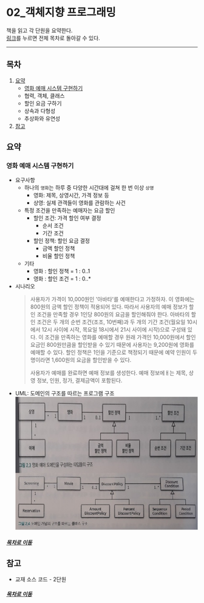 02_객체지향 프로그래밍
=====
책을 읽고 각 단원을 요약한다.  
[링크](README.md)를 누르면 전체 목차로 돌아갈 수 있다.
- - -
## 목차
1. [요약](#요약)
	* [영화 예매 시스템 구현하기](#영화-예매-시스템-구현하기)
	* 협력, 객체, 클래스
	* 할인 요금 구하기
	* 상속과 다형성
	* 추상화와 유연성
2. [참고](#참고)


## 요약
### 영화 예매 시스템 구현하기
* 요구사항
	* 하나의 `영화`는 하루 중 다양한 시간대에 걸쳐 한 번 이상 `상영`
		* 영화: 제목, 상영시간, 가격 정보 등
		* 상영: 실제 관객들이 영화를 관람하는 사건
	* 특정 조건을 만족하는 예매자는 요금 할인
		* 할인 조건: 가격 할인 여부 결정
			* 순서 조건
			* 기간 조건
		* 할인 정책: 할인 요금 결정
			* 금액 할인 정책
			* 비율 할인 정책
	* 기타
		* 영화 : 할인 정책 = 1 : 0..1
		* 영화 : 할인 조건 = 1 : 0..*
* 시나리오  
	> 사용자가 가격이 10,000원인 '아바타'를 예매한다고 가정하자. 이 영화에는 800원의 금액 할인 정책이 적용되어 있다. 따라서 사용자의 예매 정보가 할인 조건을 만족할 경우 1인당 800원의 요금을 할인해줘야 한다. 아바타의 할인 조건은 두 개의 순번 조건(조조, 10번째)과 두 개의 기간 조건(월요일 10시에서 12시 사이에 시작, 목요일 18시에서 21시 사이에 시작)으로 구성돼 있다. 이 조건을 만족하는 영화를 예매할 경우 원래 가격인 10,000원에서 할인 요금인 800원만큼을 할인받을 수 있기 때문에 사용자는 9,200원에 영화를 예매할 수 있다. 할인 정책은 1인을 기준으로 책정되기 때문에 예약 인원이 두 명이라면 1,600원의 요금을 할인받을 수 있다.  
	>   
	> 사용자가 예매를 완료하면 예매 정보를 생성한다. 예매 정보에ㅐ는 제목, 상영 정보, 인원, 정가, 결제금액이 포함된다.
* UML: 도메인의 구조를 따르는 프로그램 구조 
	<img src="./img/02_img01.jpg" width="600" height="350"></br>

##### [목차로 이동](#목차)

## 참고
* 교재 소스 코드 - 2단원

##### [목차로 이동](#목차)